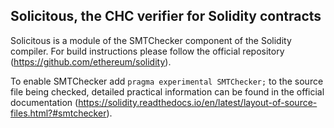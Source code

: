 ## Solicitous, the CHC verifier for Solidity contracts

Solicitous is a module of the SMTChecker component of the Solidity compiler. For build instructions please follow the official repository (https://github.com/ethereum/solidity).

To enable SMTChecker add `pragma experimental SMTChecker;` to the source file being checked, detailed practical information can be found in the official documentation (https://solidity.readthedocs.io/en/latest/layout-of-source-files.html?#smtchecker).
